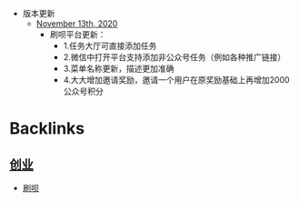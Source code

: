 - 版本更新
    - [November 13th, 2020](<November 13th, 2020.md>)
        - 刷呗平台更新：
            - 1.任务大厅可直接添加任务
            - 2.微信中打开平台支持添加非公众号任务（例如各种推广链接）
            - 3.菜单名称更新，描述更加准确
            - 4.大大增加邀请奖励，邀请一个用户在原奖励基础上再增加2000公众号积分

# Backlinks
## [创业](<创业.md>)
- [刷呗](<刷呗.md>)

